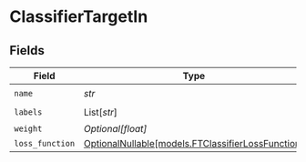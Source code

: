 # ClassifierTargetIn


## Fields

| Field                                                                                      | Type                                                                                       | Required                                                                                   | Description                                                                                |
| ------------------------------------------------------------------------------------------ | ------------------------------------------------------------------------------------------ | ------------------------------------------------------------------------------------------ | ------------------------------------------------------------------------------------------ |
| `name`                                                                                     | *str*                                                                                      | :heavy_check_mark:                                                                         | N/A                                                                                        |
| `labels`                                                                                   | List[*str*]                                                                                | :heavy_check_mark:                                                                         | N/A                                                                                        |
| `weight`                                                                                   | *Optional[float]*                                                                          | :heavy_minus_sign:                                                                         | N/A                                                                                        |
| `loss_function`                                                                            | [OptionalNullable[models.FTClassifierLossFunction]](../models/ftclassifierlossfunction.md) | :heavy_minus_sign:                                                                         | N/A                                                                                        |